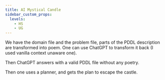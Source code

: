 ```yaml
---
title: AI Mystical Candle
sidebar_custom_props:
  levels:
    - HS
    - UG
---
```


We have the domain file and the problem file, parts of the PDDL description are transformed into poem. One can use ChatGPT to transform it back (I used vanilla context unaware one).

Then ChatGPT answers with a valid PDDL file without any poetry.

Then one uses a planner, and gets the plan to escape the castle.